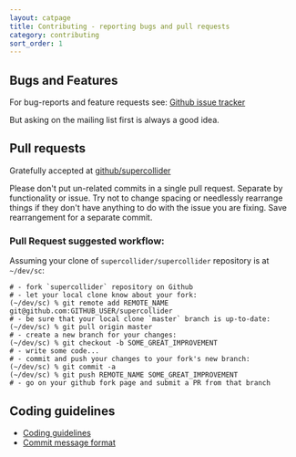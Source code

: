 ```yaml
---
layout: catpage
title: Contributing - reporting bugs and pull requests
category: contributing
sort_order: 1
---
```


## Bugs and Features

For bug-reports and feature requests see: [Github issue tracker](https://github.com/supercollider/supercollider/issues)

But asking on the mailing list first is always a good idea.


## Pull requests

Gratefully accepted at [github/supercollider](https://github.com/supercollider/supercollider)

Please don't put un-related commits in a single pull request.  Separate by functionality or issue.  Try not to change spacing or needlessly rearrange things if they don't have anything to do with the issue you are fixing.  Save rearrangement for a separate commit.

### Pull Request suggested workflow:
Assuming your clone of `supercollider/supercollider` repository is at `~/dev/sc`:

    # - fork `supercollider` repository on Github
    # - let your local clone know about your fork:
    (~/dev/sc) % git remote add REMOTE_NAME git@github.com:GITHUB_USER/supercollider
    # - be sure that your local clone `master` branch is up-to-date:
    (~/dev/sc) % git pull origin master
    # - create a new branch for your changes:
    (~/dev/sc) % git checkout -b SOME_GREAT_IMPROVEMENT
    # - write some code...
    # - commit and push your changes to your fork's new branch:
    (~/dev/sc) % git commit -a
    (~/dev/sc) % git push REMOTE_NAME SOME_GREAT_IMPROVEMENT
    # - go on your github fork page and submit a PR from that branch

## Coding guidelines

- [Coding guidelines](/development/code-style-cpp.html)
- [Commit message format](/development/commit-message.html)

